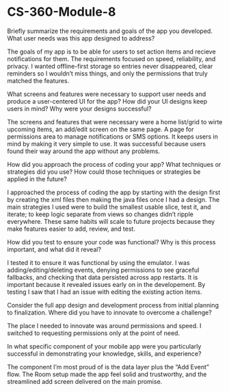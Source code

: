 # CS-360-Module-8
Briefly summarize the requirements and goals of the app you developed. What user needs was this app designed to address?

The goals of my app is to be able for users to set action items and recieve notifications for them. The requirements focused on speed, reliability, and privacy. I wanted offline-first storage so entries never disappeared, clear reminders so I wouldn’t miss things, and only the permissions that truly matched the features. 

What screens and features were necessary to support user needs and produce a user-centered UI for the app? How did your UI designs keep users in mind? Why were your designs successful?

The screens and features that were necessary were a home list/grid to wirte upcoming items, an add/edit screen on the same page. A page for permissions area to manage notifications or SMS options. It keeps users in mind by making it very simple to use. It was successful because users found their way around the app without any problems. 

How did you approach the process of coding your app? What techniques or strategies did you use? How could those techniques or strategies be applied in the future?

I approached the process of coding the app by starting with the design first by creating the xml files then making the java files once I had a design. The main strategies I used were to build the smallest usable slice, test it, and iterate; to keep logic separate from views so changes didn’t ripple everywhere. These same habits will scale to future projects because they make features easier to add, review, and test.

How did you test to ensure your code was functional? Why is this process important, and what did it reveal?

I tested it to ensure it was functional by using the emulator. I was adding/editing/deleting events, denying permissions to see graceful fallbacks, and checking that data persisted across app restarts. It is important because it revealed issues early on in the developement. By testing I saw that I had an issue with editing the existing action items. 

Consider the full app design and development process from initial planning to finalization. Where did you have to innovate to overcome a challenge?

The place I needed to innovate was around permissions and speed. I switched to requesting permissions only at the point of need.

In what specific component of your mobile app were you particularly successful in demonstrating your knowledge, skills, and experience?

The component I’m most proud of is the data layer plus the “Add Event” flow. The Room setup made the app feel solid and trustworthy, and the streamlined add screen delivered on the main promise. 
